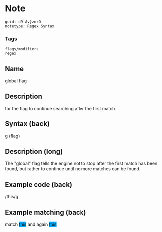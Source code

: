 # Note
```
guid: d9`Av}znrO
notetype: Regex Syntax
```

### Tags
```
flags/modifiers
regex
```

## Name
global flag

## Description
for the flag to continue searching after the first match

## Syntax (back)
<div>
  g (flag)
</div>

## Description (long)
<div>
  The "global" flag tells the engine not to stop after the first
  match has been found, but rather to continue until no more
  matches can be found.
</div>

## Example code (back)
/this/g

## Example matching (back)
match <span style="background-color: rgb(0, 170, 255);">this</span>
and again <span style="background-color: rgb(0, 170,
255);">this</span>
